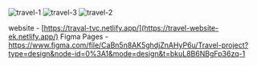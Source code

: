 
![travel-1](https://github.com/tharukanadu/Travel-Website-/assets/91652221/39c997ec-2fb7-4969-ac86-16adf82f4790)
![travel-3](https://github.com/tharukanadu/Travel-Website-/assets/91652221/aadc961c-e9b4-4014-a363-f5952cdf6d2a)
![travel-2](https://github.com/tharukanadu/Travel-Website-/assets/91652221/9329c774-f1c8-4d5f-bcfd-7f5e94e450cd)





website - [https://traval-tvc.netlify.app/](https://travel-website-ek.netlify.app/)
Figma Pages - https://www.figma.com/file/CaBn5n8AK5ghdjZnAHyP6u/Travel-project?type=design&node-id=0%3A1&mode=design&t=bkuL8B6NBgFp36zq-1
